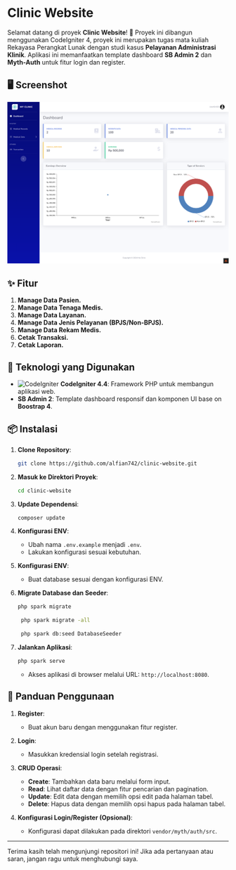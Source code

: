 # Clinic Website

Selamat datang di proyek **Clinic Website**! 🎉 Proyek ini dibangun menggunakan CodeIgniter 4, proyek ini merupakan tugas mata kuliah Rekayasa Perangkat Lunak dengan studi kasus **Pelayanan Administrasi Klinik**. Aplikasi ini memanfaatkan template dashboard **SB Admin 2** dan **Myth-Auth** untuk fitur login dan register.

## 🖥️ Screenshot

![Preview](public/assets/img/preview.png)

## ✨ Fitur

1. **Manage Data Pasien.**
2. **Manage Data Tenaga Medis.**
3. **Manage Data Layanan.**
4. **Manage Data Jenis Pelayanan (BPJS/Non-BPJS).**
5. **Manage Data Rekam Medis.**
6. **Cetak Transaksi.**
7. **Cetak Laporan.**

## 🚀 Teknologi yang Digunakan

- ![CodeIgniter](https://img.shields.io/badge/CodeIgniter-4.4-orange?style=flat-square&logo=codeigniter) **CodeIgniter 4.4**: Framework PHP untuk membangun aplikasi web.
- **SB Admin 2**: Template dashboard responsif dan komponen UI base on **Boostrap 4**.

## 📦 Instalasi

1. **Clone Repository**:
    ```bash
    git clone https://github.com/alfian742/clinic-website.git
    ```

2. **Masuk ke Direktori Proyek**:
    ```bash
    cd clinic-website
    ```

3. **Update Dependensi**:
    ```bash
    composer update
    ```

4. **Konfigurasi ENV**:
    - Ubah nama `.env.example` menjadi `.env`.
    - Lakukan konfigurasi sesuai kebutuhan.

5. **Konfigurasi ENV**:
   - Buat database sesuai dengan konfigurasi ENV.

7. **Migrate Database dan Seeder**:
    ```bash
    php spark migrate
    ```

   ```bash
    php spark migrate -all 
    ```

   ```bash
    php spark db:seed DatabaseSeeder
    ```

8. **Jalankan Aplikasi**:
    ```bash
    php spark serve
    ```
    - Akses aplikasi di browser melalui URL: `http://localhost:8080`.

## 📖 Panduan Penggunaan

1. **Register**:
   - Buat akun baru dengan menggunakan fitur register.

2. **Login**:
   - Masukkan kredensial login setelah registrasi.

3. **CRUD Operasi**:
   - **Create**: Tambahkan data baru melalui form input.
   - **Read**: Lihat daftar data dengan fitur pencarian dan pagination.
   - **Update**: Edit data dengan memilih opsi edit pada halaman tabel.
   - **Delete**: Hapus data dengan memilih opsi hapus pada halaman tabel.

4. **Konfigurasi Login/Register (Opsional)**:
   - Konfigurasi dapat dilakukan pada direktori `vendor/myth/auth/src`.

---

Terima kasih telah mengunjungi repositori ini! Jika ada pertanyaan atau saran, jangan ragu untuk menghubungi saya.
